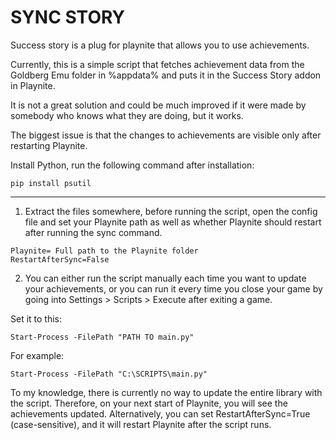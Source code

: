 # SYNC STORY
Success story is a plug for playnite that allows you to use achievements.

Currently, this is a simple script that fetches achievement data from the Goldberg Emu folder in %appdata% and puts it in the Success Story addon in Playnite.

It is not a great solution and could be much improved if it were made by somebody who knows what they are doing, but it works.

The biggest issue is that the changes to achievements are visible only after restarting Playnite.

Install Python, run the following command after installation:
```
pip install psutil
```
---
1. Extract the files somewhere, before running the script, open the config file and set your Playnite path as well as whether Playnite should restart after running the sync command.

```
Playnite= Full path to the Playnite folder
RestartAfterSync=False
```

2. You can either run the script manually each time you want to update your achievements, or you can run it every time you close your game by going into Settings > Scripts > Execute after exiting a game.

Set it to this:

```
Start-Process -FilePath "PATH TO main.py"
```

For example:
```
Start-Process -FilePath "C:\SCRIPTS\main.py"
```

To my knowledge, there is currently no way to update the entire library with the script. Therefore, on your next start of Playnite, you will see the achievements updated. Alternatively, you can set RestartAfterSync=True (case-sensitive), and it will restart Playnite after the script runs.
